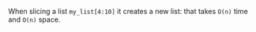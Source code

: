 When slicing a list `my_list[4:10]` it creates a new list: that takes `O(n)` time and `O(n)` space.

